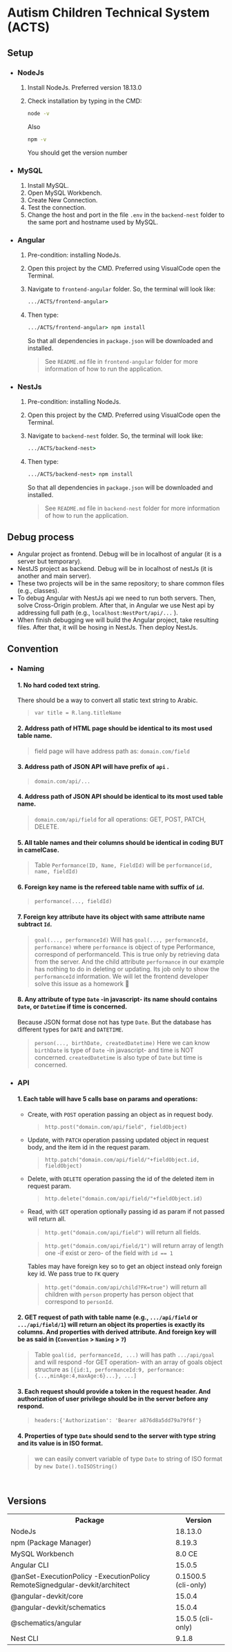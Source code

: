 # Autism Children Technical System (ACTS)

## Setup

- ### NodeJs

  1. Install NodeJs. Preferred version 18.13.0
  2. Check installation by typing in the CMD:

      ```cmd
      node -v
      ```

      Also

      ```cmd
      npm -v
      ```

      You should get the version number

- ### MySQL

  1. Install MySQL.
  2. Open MySQL Workbench.
  3. Create New Connection.
  4. Test the connection.
  5. Change the host and port in the file `.env` in the `backend-nest` folder to the same port and hostname used by MySQL.

- ### Angular

  1. Pre-condition: installing NodeJs.
  2. Open this project by the CMD. Preferred using VisualCode open the Terminal.
  3. Navigate to `frontend-angular` folder. So, the terminal will look like:

      ```cmd
      .../ACTS/frontend-angular>
      ```

  4. Then type:

      ```cmd
      .../ACTS/frontend-angular> npm install
      ```

      So that all dependencies in `package.json` will be downloaded and installed.
      >See `README.md` file in `frontend-angular` folder for more information of how to run the application.

- ### NestJs

  1. Pre-condition: installing NodeJs.
  2. Open this project by the CMD. Preferred using VisualCode open the Terminal.
  3. Navigate to `backend-nest` folder. So, the terminal will look like:

      ```cmd
      .../ACTS/backend-nest>
      ```

  4. Then type:

      ```cmd
      .../ACTS/backend-nest> npm install
      ```

      So that all dependencies in `package.json` will be downloaded and installed.
      >See `README.md` file in `backend-nest` folder for more information of how to run the application.

## Debug process

- Angular project as frontend. Debug will be in localhost of angular (it is a server but temporary).
- NestJS project as backend. Debug will be in localhost of nestJs (it is another and main server).
- These two projects will be in the same repository; to share common files (e.g., classes).
- To debug Angular with NestJs api we need to run both servers. Then, solve Cross-Origin problem. After that, in Angular we use Nest api by addressing full path (e.g., `localhost:NestPort/api/...` ).
- When finish debugging we will build the Angular project, take resulting files. After that, it will be hosing in NestJs. Then deploy NestJs.

## Convention

- ### **Naming**

  #### **1. No hard coded text string.**

  There should be a way to convert all static text string to Arabic.
  >`var title = R.lang.titleName`

  #### **2. Address path of HTML page should be identical to its most used table name.**

  > field page will have address path as: `domain.com/field`

  #### **3. Address path of JSON API will have prefix of `api` .**

  >`domain.com/api/...`

  #### **4. Address path of JSON API should be identical to its most used table name.**

  >`domain.com/api/field` for all operations: GET, POST, PATCH, DELETE.

  #### **5. All table names and their columns should be identical in coding BUT in camelCase.**

  > Table `Performance(ID, Name, FieldId)` will be `performance(id, name, fieldId)`

  #### **6. Foreign key name is the refereed table name with suffix of `id`.**

  > `performance(..., fieldId)`

  #### **7. Foreign key attribute have its object with same attribute name subtract `Id`.**

  > `goal(..., performanceId)` Will has `goal(..., performanceId, performance)` where `performance` is object of type Performance, correspond of performanceId. This is true only by retrieving data from the server. And the child attribute `performance` in our example has nothing to do in deleting or updating. Its job only to show the `performanceId` information. We will let the frontend developer solve this issue as a homework 🙂

  #### **8. Any attribute of type `Date` -in javascript- its name should contains `Date`, or `Datetime` if time is concerned.**

  Because JSON format dose not has type `Date`. But the database has different types for `DATE` and `DATETIME`.
  > `person(..., birthDate, createdDatetime)` Here we can know `birthDate` is type of `Date` -in javascript- and time is NOT concerned. `createdDatetime` is also type of `Date` but time is concerned.

- ### **API**

  #### **1. Each table will have 5 calls base on params and operations:**
  
  - Create, with `POST` operation passing an object as in request body.
    > `http.post("domain.com/api/field", fieldObject)`

  - Update, with `PATCH` operation passing updated object in request body, and the item id in the request param.
    > `http.patch("domain.com/api/field/"+fieldObject.id, fieldObject)`

  - Delete, with `DELETE` operation passing the id of the deleted item in request param.
    > `http.delete("domain.com/api/field/"+fieldObject.id)`

  - Read, with `GET` operation optionally passing id as param if not passed will return all.
    > `http.get("domain.com/api/field")` will return all fields.
    
    > `http.get("domain.com/api/field/1")` will return array of length one -if exist or zero- of the field with `id == 1`

    Tables may have foreign key so to get an object instead only foreign key id. We pass true to `FK` query
    > `http.get("domain.com/api/child?FK=true")` will return all children with `person` property has person object that correspond to `personId`.

  #### **2. GET request of path with table name (e.g., `.../api/field` or `.../api/field/1`) will return an object its properties is exactly its columns. And properties with derived attribute. And foreign key will be as said in (`Convention` > `Naming` > `7`)**

  > Table `goal(id, performanceId, ...)` will has path `.../api/goal` and will respond -for GET operation- with an array of goals object structure as `[{id:1, performanceId:9, performance:{...,minAge:4,maxAge:6}...}, ...]`

  #### **3. Each request should provide a token in the request header. And authorization of user privilege should be in the server before any respond.**

  > `headers:{'Authorization': 'Bearer a876d8a5dd79a79f6f'}`

  #### **4. Properties of type `Date` should send to the server with type string and its value is in ISO format.**

  > we can easily convert variable of type `Date` to string of ISO format by `new Date().toISOString()`

<br/>

## Versions

<table>
  <tr>
  <th>
  Package</th>
  <th>
  Version</th></tr>
  <tr><td>NodeJs</td><td>18.13.0</td></tr>
  <tr><td>npm (Package Manager)</td><td>8.19.3</td></tr>
  <tr><td>MySQL Workbench</td><td>8.0 CE</td></tr>
  <tr><td>Angular CLI</td><td>15.0.5</td></tr>
  <tr><td>@anSet-ExecutionPolicy -ExecutionPolicy RemoteSignedgular-devkit/architect</td><td>0.1500.5 (cli-only)</td></tr>
  <tr><td>@angular-devkit/core</td><td>15.0.4</td></tr>
  <tr><td>@angular-devkit/schematics</td><td>15.0.4</td></tr>
  <tr><td>@schematics/angular</td><td>15.0.5 (cli-only)</td></tr>
  <tr><td>Nest CLI</td><td>9.1.8</td></tr>
</table>
